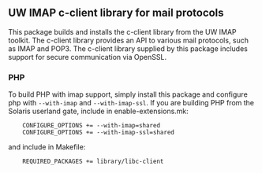 ## UW IMAP c-client library for mail protocols

This package builds and installs the c-client library from the UW IMAP
toolkit.  The c-client library provides an API to various mail
protocols, such as IMAP and POP3.  The c-client library supplied by
this package includes support for secure communication via OpenSSL.


### PHP

To build PHP with imap support, simply install this package and configure
php with `--with-imap` and `--with-imap-ssl`.  If you are building PHP
from the Solaris userland gate, include in enable-extensions.mk:

        CONFIGURE_OPTIONS += --with-imap=shared
        CONFIGURE_OPTIONS += --with-imap-ssl=shared

and include in Makefile:

        REQUIRED_PACKAGES += library/libc-client


